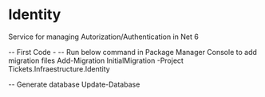 # Identity
Service for managing Autorization/Authentication in Net 6

-- First Code -
-- Run below command in Package Manager Console to add migration files 
Add-Migration InitialMigration -Project Tickets.Infraestructure.Identity

-- Generate database
Update-Database
